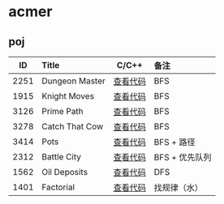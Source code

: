 # acmer

## poj
|  ID  | Title                               |                C/C++                | 备注                       |
| :--: | :---------------------------------- | :--------------------------------------: | :----------------------- |
| 2251 | Dungeon Master                      | [查看代码](https://github.com/superkunn/acmer/blob/master/poj/2251--Dungeon%20Master.md) | BFS                    |
| 1915 | Knight Moves                      | [查看代码](https://github.com/superkunn/acmer/blob/master/poj/1915.md) | BFS                    |
| 3126 | Prime Path                      | [查看代码](https://github.com/superkunn/acmer/blob/master/poj/3126.md) | BFS                    |
| 3278 | Catch That Cow                      | [查看代码](https://github.com/superkunn/acmer/blob/master/poj/3278.md) | BFS                    |
| 3414 | Pots                      | [查看代码](https://github.com/superkunn/acmer/blob/master/poj/3414.md) | BFS + 路径                   |
| 2312 | Battle City                      | [查看代码](https://github.com/superkunn/acmer/blob/master/poj/2312.md) | BFS + 优先队列                   |
| 1562 | Oil Deposits                      | [查看代码](https://github.com/superkunn/acmer/blob/master/poj/1562--Oil%20Deposits.md) | DFS                    |
| 1401 | Factorial                      | [查看代码](https://github.com/superkunn/acmer/blob/master/poj/1401.md) | 找规律（水）                   |

